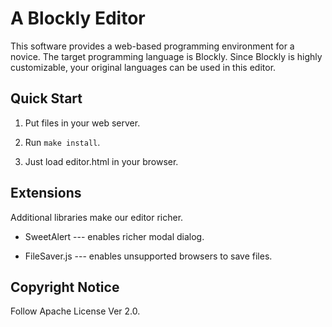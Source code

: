 # A Blockly Editor

This software provides a web-based programming environment for a novice.
The target programming language is Blockly.
Since Blockly is highly customizable, your original languages can be used in this editor.

## Quick Start

1. Put files in your web server.

2. Run `make install`.

3. Just load editor.html in your browser.

## Extensions

Additional libraries make our editor richer.

- SweetAlert --- enables richer modal dialog.

- FileSaver.js --- enables unsupported browsers to save files.

## Copyright Notice

Follow Apache License Ver 2.0.
